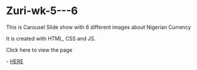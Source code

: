 # Zuri-wk-5---6

This is Carousel Slide show with 6 different images about Nigerian Currency

It is created with HTML, CSS and JS.

Click here to view the page

- [HERE](https://github.com/barachagreen/Assignment-Zuri-wk-5---6/tree/master/image)
